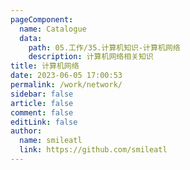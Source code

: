 ```yaml
---
pageComponent: 
  name: Catalogue
  data: 
    path: 05.工作/35.计算机知识-计算机网络
    description: 计算机网络相关知识
title: 计算机网络
date: 2023-06-05 17:00:53
permalink: /work/network/
sidebar: false
article: false
comment: false
editLink: false
author: 
  name: smileatl
  link: https://github.com/smileatl
---
```

